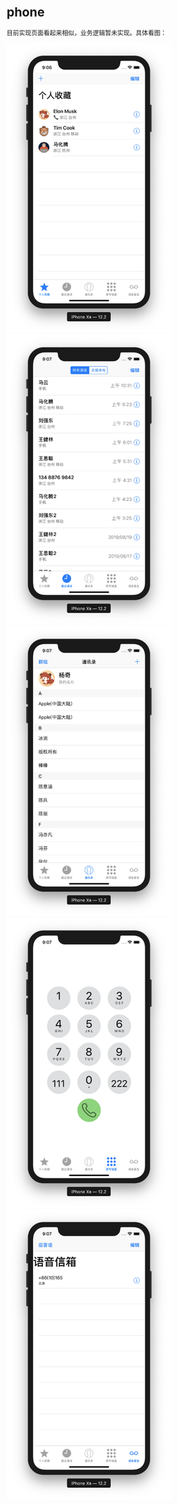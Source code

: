 # phone
目前实现页面看起来相似，业务逻辑暂未实现。具体看图：

<img src="https://github.com/YoungSky2017/phone/blob/master/screenShot/1.png" width="375">
<img src="https://github.com/YoungSky2017/phone/blob/master/screenShot/2.png" width="375">
<img src="https://github.com/YoungSky2017/phone/blob/master/screenShot/3.png" width="375">
<img src="https://github.com/YoungSky2017/phone/blob/master/screenShot/4.png" width="375">
<img src="https://github.com/YoungSky2017/phone/blob/master/screenShot/5.png" width="375">
